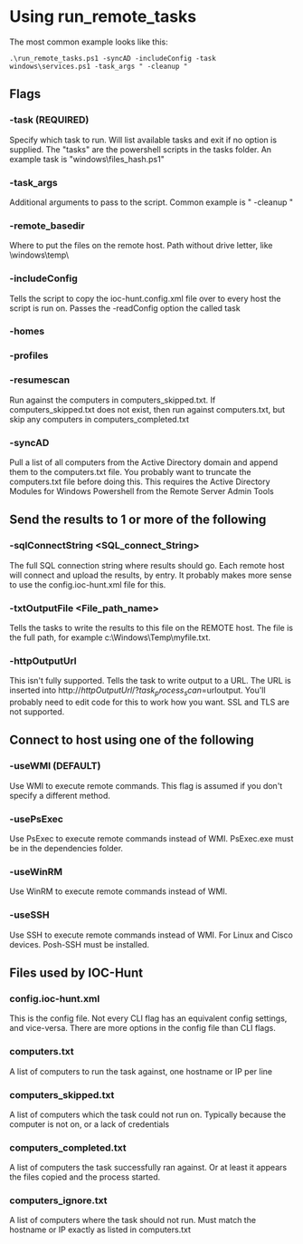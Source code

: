 # Using run_remote_tasks

The most common example looks like this: 

	.\run_remote_tasks.ps1 -syncAD -includeConfig -task windows\services.ps1 -task_args " -cleanup "



## Flags

### -task (REQUIRED)
Specify which task to run. Will list available tasks and exit if no option is supplied. The "tasks" are the powershell scripts in the tasks folder. An example task is "windows\files_hash.ps1"

### -task_args <ARGS>
Additional arguments to pass to the script. Common example is " -cleanup "
	
### -remote_basedir
Where to put the files on the remote host. Path without drive letter, like \windows\temp\

### -includeConfig
Tells the script to copy the ioc-hunt.config.xml file over to every host the script is run on. Passes the -readConfig option the called task

### -homes

### -profiles

### -resumescan
Run against the computers in computers_skipped.txt. If computers_skipped.txt does not exist, then run against computers.txt, but skip any computers in computers_completed.txt

### -syncAD
Pull a list of all computers from the Active Directory domain and append them to the computers.txt file. You probably want to truncate the computers.txt file before doing this. This requires the Active Directory Modules for Windows Powershell from the Remote Server Admin Tools

## Send the results to 1 or more of the following

### -sqlConnectString <SQL_connect_String>
The full SQL connection string where results should go. Each remote host will connect and upload the results, by entry. It probably makes more sense to use the config.ioc-hunt.xml file for this.

### -txtOutputFile <File_path_name>
Tells the tasks to write the results to this file on the REMOTE host. The file is the full path, for example c:\Windows\Temp\myfile.txt. 

### -httpOutputUrl <URL>
This isn't fully supported. Tells the task to write output to a URL. The URL is inserted into http://$httpOutputUrl/?task_process_scan=$urloutput. You'll probably need to edit code for this to work how you want. SSL and TLS are not supported.
	
## Connect to host using one of the following

### -useWMI (DEFAULT)
Use WMI to execute remote commands. This flag is assumed if you don't specify a different method.

### -usePsExec
Use PsExec to execute remote commands instead of WMI. PsExec.exe must be in the dependencies folder. 

### -useWinRM
Use WinRM to execute remote commands instead of WMI. 

### -useSSH
Use SSH to execute remote commands instead of WMI. For Linux and Cisco devices.  Posh-SSH must be installed.


## Files used by IOC-Hunt

### config.ioc-hunt.xml
This is the config file. Not every CLI flag has an equivalent config settings, and vice-versa. There are more options in the config file than CLI flags. 

### computers.txt
A list of computers to run the task against, one hostname or IP per line

### computers_skipped.txt
A list of computers which the task could not run on. Typically because the computer is not on, or a lack of credentials

### computers_completed.txt
A list of computers the task successfully ran against. Or at least it appears the files copied and the process started.

### computers_ignore.txt
A list of computers where the task should not run. Must match the hostname or IP exactly as listed in computers.txt
